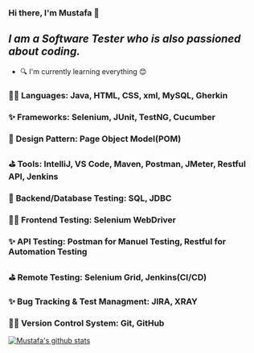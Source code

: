 ### Hi there, I'm Mustafa 👋

## *I am a Software Tester who is also passioned about coding.*
- 🔍 I'm currently learning everything 😊

### 🐱‍🏍 **Languages:** Java, HTML, CSS, xml, MySQL, Gherkin
### ✨ **Frameworks:** Selenium, JUnit, TestNG, Cucumber
### 🥇 **Design Pattern:** Page Object Model(POM)
### ⛳ **Tools:** IntelliJ, VS Code, Maven, Postman, JMeter, Restful API, Jenkins
### 🥇 **Backend/Database Testing:** SQL, JDBC
### 🐱‍🏍 **Frontend Testing:** Selenium WebDriver
### ✨ **API Testing:** Postman for Manuel Testing, Restful for Automation Testing
### ⛳ **Remote Testing:** Selenium Grid, Jenkins(CI/CD)
### ✨ **Bug Tracking & Test Managment:** JIRA, XRAY
### 🐱‍🏍 **Version Control System:** Git, GitHub

[![Mustafa's github stats](http://github-readme-stats.vercel.app/api?username=MustafaElmas)](https://github.com/MustafaElmas2022/MustafaElmas/github-readme-stats)

